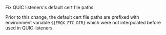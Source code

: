 Fix QUIC listeners's default cert file paths.

Prior to this change, the default cert file paths are prefixed with environment variable `${EMQX_ETC_DIR}` which were not interpolated before used in QUIC listeners.
